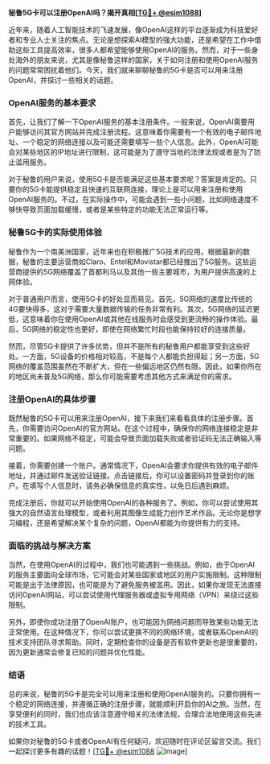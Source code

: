 **秘鲁5G卡可以注册OpenAI吗？揭开真相[[TG💪+ @esim1088](https://t.me/s/esim1088)]**

近年来，随着人工智能技术的飞速发展，像OpenAI这样的平台逐渐成为科技爱好者和专业人士关注的焦点。无论是想探索AI模型的强大功能，还是希望在工作中借助这些工具提高效率，很多人都希望能够使用OpenAI的服务。然而，对于一些身处海外的朋友来说，尤其是像秘鲁这样的国家，关于如何注册和使用OpenAI服务的问题常常困扰着他们。今天，我们就来聊聊秘鲁的5G卡是否可以用来注册OpenAI，并探讨一些相关的话题。

### OpenAI服务的基本要求

首先，让我们了解一下OpenAI服务的基本注册条件。一般来说，OpenAI需要用户能够访问其官方网站并完成注册流程。这意味着你需要有一个有效的电子邮件地址、一个稳定的网络连接以及可能还需要填写一些个人信息。此外，OpenAI可能会对某些地区的IP地址进行限制，这可能是为了遵守当地的法律法规或者是为了防止滥用服务。

对于秘鲁的用户来说，使用5G卡是否能满足这些基本要求呢？答案是肯定的。只要你的5G卡能提供稳定且快速的互联网连接，理论上是可以用来注册和使用OpenAI服务的。不过，在实际操作中，可能会遇到一些小问题，比如网络速度不够快导致页面加载缓慢，或者是某些特定的功能无法正常运行等。

### 秘鲁5G卡的实际使用体验

秘鲁作为一个南美洲国家，近年来也在积极推广5G技术的应用。根据最新的数据，秘鲁的主要运营商如Claro、Entel和Movistar都已经推出了5G服务。这些运营商提供的5G网络覆盖了首都利马以及其他一些主要城市，为用户提供高速的上网体验。

对于普通用户而言，使用5G卡的好处显而易见。首先，5G网络的速度比传统的4G要快得多，这对于需要大量数据传输的任务非常有利。其次，5G网络的延迟更低，这意味着你在使用OpenAI或其他在线服务时会感受到更流畅的操作体验。最后，5G网络的稳定性也更好，即使在网络繁忙时段也能保持较好的连接质量。

然而，尽管5G卡提供了许多优势，但并不是所有的秘鲁用户都能享受到这些好处。一方面，5G设备的价格相对较高，不是每个人都能负担得起；另一方面，5G网络的覆盖范围虽然在不断扩大，但在一些偏远地区仍然有限。因此，如果你所在的地区尚未普及5G网络，那么你可能需要考虑其他方式来满足你的需求。

### 注册OpenAI的具体步骤

既然秘鲁的5G卡可以用来注册OpenAI，接下来我们来看看具体的注册步骤。首先，你需要访问OpenAI的官方网站。在这个过程中，确保你的网络连接稳定是非常重要的。如果网络不稳定，可能会导致页面加载失败或者验证码无法正确输入等问题。

接着，你需要创建一个账户。通常情况下，OpenAI会要求你提供有效的电子邮件地址，并通过邮件发送验证链接。点击链接后，你可以设置密码并登录到你的账户。在填写个人信息时，请务必确保信息的真实性，以免日后遇到麻烦。

完成注册后，你就可以开始使用OpenAI的各种服务了。例如，你可以尝试使用其强大的自然语言处理模型，或者利用其图像生成能力创作艺术作品。无论你是想学习编程，还是希望解决某个复杂的问题，OpenAI都能为你提供有力的支持。

### 面临的挑战与解决方案

当然，在使用OpenAI的过程中，我们也可能遇到一些挑战。例如，由于OpenAI的服务主要面向全球市场，它可能会对某些国家或地区的用户实施限制。这种限制可能是出于法律原因，也可能是为了避免服务被滥用。因此，如果你发现无法直接访问OpenAI网站，可以尝试使用代理服务器或虚拟专用网络（VPN）来绕过这些限制。

另外，即使你成功注册了OpenAI账户，也可能因为网络问题而导致某些功能无法正常使用。在这种情况下，你可以尝试更换不同的网络环境，或者联系OpenAI的技术支持团队寻求帮助。同时，定期检查你的设备是否有软件更新也是很重要的，因为更新通常会修复已知的问题并优化性能。

### 结语

总的来说，秘鲁的5G卡是完全可以用来注册和使用OpenAI服务的。只要你拥有一个稳定的网络连接，并遵循正确的注册步骤，就能顺利开启你的AI之旅。当然，在享受便利的同时，我们也应该注意遵守相关的法律法规，合理合法地使用这些先进的技术工具。

如果你对秘鲁的5G卡或者OpenAI有任何疑问，欢迎随时在评论区留言交流。我们一起探讨更多有趣的话题！[[TG💪+ @esim1088](https://t.me/s/esim1088) ![Image](https://i.postimg.cc/4NQfJmqS/Snipaste-2025-05-13-00-14-12.png)]